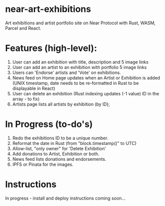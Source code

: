 # near-art-exhibitions
Art exhibitions and artist portfolio site on Near Protocol with Rust, WASM, Parcel and React.

# Features (high-level):
1) User can add an exhibition with title, description and 5 image links
2) User can add an artist to an exhibition with portfolio 5 image links
3) Users can 'Endorse' artists and 'Vote' on exhibitions.
4) News feed on Home page updates when an Artist or Exhibition is added (UNIX timestamp, date needs to be re-formatted in Rust to be displayable in React)
5) User can delete an exhibition (Rust indexing updates (-1 value) ID in the array - to fix)
6) Artists page lists all artists by exhibition (by ID);


# In Progress (to-do's)
1) Redo the exhibitions ID to be a unique number.
2) Reformat the date in Rust (from "block.timestamp()" to UTC)
3) Allow-list, "only owner" for 'Delete Exhibition'
4) Add donations to Artist, Exhibition or both.
5) News feed lists donations and endorsements.
6) IPFS or Pinata for the images.

# Instructions
In progress - install and deploy instructions coming soon...